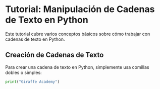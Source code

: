 # Tutorial: Manipulación de Cadenas de Texto en Python

Este tutorial cubre varios conceptos básicos sobre cómo trabajar con cadenas de texto en Python.

## Creación de Cadenas de Texto

Para crear una cadena de texto en Python, simplemente usa comillas dobles o simples:

```python
print("Giraffe Academy")
